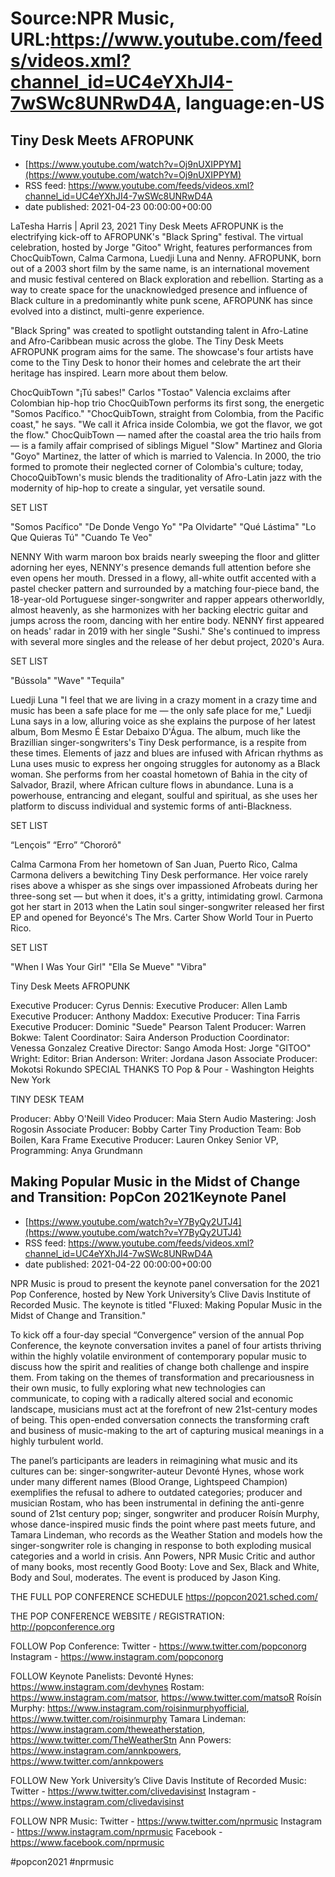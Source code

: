 # Source:NPR Music, URL:https://www.youtube.com/feeds/videos.xml?channel_id=UC4eYXhJI4-7wSWc8UNRwD4A, language:en-US

## Tiny Desk Meets AFROPUNK
 - [https://www.youtube.com/watch?v=Oj9nUXIPPYM](https://www.youtube.com/watch?v=Oj9nUXIPPYM)
 - RSS feed: https://www.youtube.com/feeds/videos.xml?channel_id=UC4eYXhJI4-7wSWc8UNRwD4A
 - date published: 2021-04-23 00:00:00+00:00

LaTesha Harris | April 23, 2021
Tiny Desk Meets AFROPUNK is the electrifying kick-off to AFROPUNK's "Black Spring" festival. The virtual celebration, hosted by Jorge "Gitoo" Wright, features performances from ChocQuibTown, Calma Carmona, Luedji Luna and Nenny. AFROPUNK, born out of a 2003 short film by the same name, is an international movement and music festival centered on Black exploration and rebellion. Starting as a way to create space for the unacknowledged presence and influence of Black culture in a predominantly white punk scene, AFROPUNK has since evolved into a distinct, multi-genre experience.

"Black Spring" was created to spotlight outstanding talent in Afro-Latine and Afro-Caribbean music across the globe. The Tiny Desk Meets AFROPUNK program aims for the same. The showcase's four artists have come to the Tiny Desk to honor their homes and celebrate the art their heritage has inspired. Learn more about them below.

ChocQuibTown
"¡Tú sabes!" Carlos "Tostao" Valencia exclaims after Colombian hip-hop trio ChocQuibTown performs its first song, the energetic "Somos Pacífico." "ChocQuibTown, straight from Colombia, from the Pacific coast," he says. "We call it Africa inside Colombia, we got the flavor, we got the flow." ChocQuibTown — named after the coastal area the trio hails from — is a family affair comprised of siblings Miguel "Slow" Martinez and Gloria "Goyo" Martinez, the latter of which is married to Valencia. In 2000, the trio formed to promote their neglected corner of Colombia's culture; today, ChocoQuibTown's music blends the traditionality of Afro-Latin jazz with the modernity of hip-hop to create a singular, yet versatile sound.

SET LIST

"Somos Pacífico"
"De Donde Vengo Yo"
"Pa Olvidarte"
"Qué Lástima"
"Lo Que Quieras Tú"
"Cuando Te Veo"

NENNY
With warm maroon box braids nearly sweeping the floor and glitter adorning her eyes, NENNY's presence demands full attention before she even opens her mouth. Dressed in a flowy, all-white outfit accented with a pastel checker pattern and surrounded by a matching four-piece band, the 18-year-old Portuguese singer-songwriter and rapper appears otherworldly, almost heavenly, as she harmonizes with her backing electric guitar and jumps across the room, dancing with her entire body. NENNY first appeared on heads' radar in 2019 with her single "Sushi." She's continued to impress with several more singles and the release of her debut project, 2020's Aura.

SET LIST

"Bússola"
"Wave"
"Tequila"

Luedji Luna
"I feel that we are living in a crazy moment in a crazy time and music has been a safe place for me — the only safe place for me," Luedji Luna says in a low, alluring voice as she explains the purpose of her latest album, Bom Mesmo É Estar Debaixo D'Água. The album, much like the Brazillian singer-songwriters's Tiny Desk performance, is a respite from these times. Elements of jazz and blues are infused with African rhythms as Luna uses music to express her ongoing struggles for autonomy as a Black woman. She performs from her coastal hometown of Bahia in the city of Salvador, Brazil, where African culture flows in abundance. Luna is a powerhouse, entrancing and elegant, soulful and spiritual, as she uses her platform to discuss individual and systemic forms of anti-Blackness.

SET LIST

“Lençois”
“Erro”
“Chororô"

Calma Carmona
From her hometown of San Juan, Puerto Rico, Calma Carmona delivers a bewitching Tiny Desk performance. Her voice rarely rises above a whisper as she sings over impassioned Afrobeats during her three-song set — but when it does, it's a gritty, intimidating growl. Carmona got her start in 2013 when the Latin soul singer-songwriter released her first EP and opened for Beyoncé's The Mrs. Carter Show World Tour in Puerto Rico.

SET LIST

"When I Was Your Girl"
"Ella Se Mueve"
"Vibra"

Tiny Desk Meets AFROPUNK

Executive Producer: Cyrus Dennis:
Executive Producer: Allen Lamb
Executive Producer: Anthony Maddox: 
Executive Producer: Tina Farris
Executive Producer: Dominic "Suede" Pearson
Talent Producer: Warren Bokwe: 
Talent Coordinator: Saira Anderson
Production Coordinator: Venessa Gonzalez
Creative Director: Sango Amoda
Host: Jorge "GITOO" Wright: 
Editor: Brian Anderson: 
Writer: Jordana Jason 
Associate Producer: Mokotsi Rokundo 
SPECIAL THANKS TO
Pop & Pour - Washington Heights New York

TINY DESK TEAM

Producer: Abby O'Neill
Video Producer: Maia Stern
Audio Mastering: Josh Rogosin
Associate Producer: Bobby Carter
Tiny Production Team: Bob Boilen, Kara Frame
Executive Producer: Lauren Onkey
Senior VP, Programming: Anya Grundmann

## Making Popular Music in the Midst of Change and Transition: PopCon 2021Keynote Panel
 - [https://www.youtube.com/watch?v=Y7ByQy2UTJ4](https://www.youtube.com/watch?v=Y7ByQy2UTJ4)
 - RSS feed: https://www.youtube.com/feeds/videos.xml?channel_id=UC4eYXhJI4-7wSWc8UNRwD4A
 - date published: 2021-04-22 00:00:00+00:00

NPR Music is proud to present the keynote panel conversation for the 2021 Pop Conference, hosted by New York University’s Clive Davis Institute of Recorded Music. The keynote is titled "Fluxed: Making Popular Music in the Midst of Change and Transition."

To kick off a four-day special “Convergence” version of the annual Pop Conference, the keynote conversation invites a panel of four artists thriving within the highly volatile environment of contemporary popular music to discuss how the spirit and realities of change both challenge and inspire them. From taking on the themes of transformation and precariousness in their own music, to fully exploring what new technologies can communicate, to coping with a radically altered social and economic landscape, musicians must act at the forefront of new 21st-century modes of being. This open-ended conversation connects the transforming craft and business of music-making to the art of capturing musical meanings in a highly turbulent world.

The panel’s participants are leaders in reimagining what music and its cultures can be: singer-songwriter-auteur Devonté Hynes, whose work under many different names (Blood Orange, Lightspeed Champion) exemplifies the refusal to adhere to outdated categories; producer and musician Rostam, who has been instrumental in defining the anti-genre sound of 21st century pop; singer, songwriter and producer Roísín Murphy, whose dance-inspired music finds the point where past meets future, and Tamara Lindeman, who records as the Weather Station and models how the singer-songwriter role is changing in response to both exploding musical categories and a world in crisis. Ann Powers, NPR Music Critic and author of many books, most recently Good Booty: Love and Sex, Black and White, Body and Soul, moderates. The event is produced by Jason King.

THE FULL POP CONFERENCE SCHEDULE
https://popcon2021.sched.com/

THE POP CONFERENCE WEBSITE / REGISTRATION:
http://popconference.org

FOLLOW Pop Conference:
Twitter - https://www.twitter.com/popconorg
Instagram - https://www.instagram.com/popconorg

FOLLOW Keynote Panelists:
Devonté Hynes: https://www.instagram.com/devhynes
Rostam: https://www.instagram.com/matsor,  https://www.twitter.com/matsoR
Roísín Murphy: https://www.instagram.com/roisinmurphyofficial,  https://www.twitter.com/roisinmurphy
Tamara Lindeman: https://www.instagram.com/theweatherstation,  https://www.twitter.com/TheWeatherStn
Ann Powers: https://www.instagram.com/annkpowers,  https://www.twitter.com/annkpowers


FOLLOW New York University’s Clive Davis Institute of Recorded Music:
Twitter -  https://www.twitter.com/clivedavisinst
Instagram - https://www.instagram.com/clivedavisinst

FOLLOW NPR Music:
Twitter -  https://www.twitter.com/nprmusic
Instagram - https://www.instagram.com/nprmusic
Facebook - https://www.facebook.com/nprmusic

#popcon2021 #nprmusic

